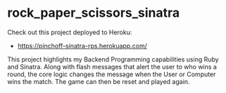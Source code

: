 # rock_paper_scissors_sinatra

Check out this project deployed to Heroku: 
- https://pinchoff-sinatra-rps.herokuapp.com/

This project highlights my Backend Programming capabilities using Ruby and Sinatra. Along with flash messages that alert the user to who wins a round, the core logic changes the message when the User or Computer wins the match. The game can then be reset and played again.
